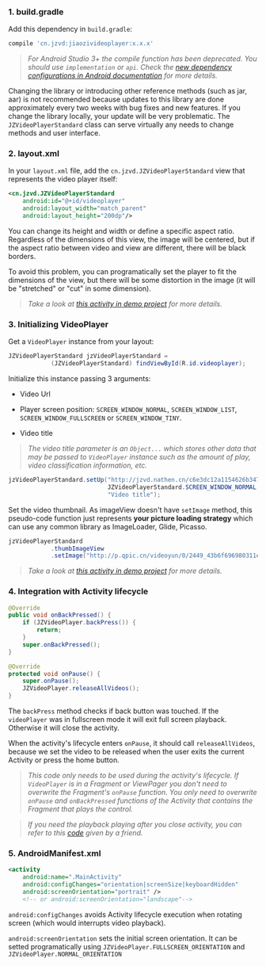 ### 1. build.gradle

Add this dependency in `build.gradle`:

```gradle
compile 'cn.jzvd:jiaozivideoplayer:x.x.x'
```

> *For Android Studio 3+ the compile function has been deprecated. You should use `implementation` or `api`. Check the [new dependency configurations in Android documentation](https://developer.android.com/studio/build/gradle-plugin-3-0-0-migration#new_configurations) for more details.*

Changing the library or introducing other reference methods (such as jar, aar) is not recommended because updates to this library are done approximately every two weeks with bug fixes and new features. If you change the library locally, your update will be very problematic. The `JZVideoPlayerStandard` class can serve virtually any needs to change methods and user interface.


### 2. layout.xml

In your `layout.xml` file, add the `cn.jzvd.JZVideoPlayerStandard` view that represents the video player itself:

```xml
<cn.jzvd.JZVideoPlayerStandard
    android:id="@+id/videoplayer"
    android:layout_width="match_parent"
    android:layout_height="200dp"/>
```

You can change its height and width or define a specific aspect ratio. Regardless of the dimensions of this view, the image will be centered, but if the aspect ratio between video and view are different, there will be black borders.

To avoid this problem, you can programatically set the player to fit the dimensions of the view, but there will be some distortion in the image (it will be "stretched" or "cut" in some dimension).

> *Take a look at [this activity in demo project](https://github.com/lipangit/JiaoZiVideoPlayer/blob/develop/app/src/main/java/cn/jzvd/demo/ActivityApiRotationVideoSize.java) for more details.*

### 3. Initializing VideoPlayer

Get a `VideoPlayer` instance from your layout:

```java
JZVideoPlayerStandard jzVideoPlayerStandard = 
            (JZVideoPlayerStandard) findViewById(R.id.videoplayer);
```

Initialize this instance passing 3 arguments:
 - Video Url

 - Player screen position: `SCREEN_WINDOW_NORMAL`, `SCREEN_WINDOW_LIST`, `SCREEN_WINDOW_FULLSCREEN` or `SCREEN_WINDOW_TINY`.

 - Video title

 > *The video title parameter is an `Object...` which stores other data that may be passed to `VideoPlayer` instance such as the amount of play, video classification information, etc.*

```java
jzVideoPlayerStandard.setUp("http://jzvd.nathen.cn/c6e3dc12a1154626b3476d9bf3bd7266/6b56c5f0dc31428083757a45764763b0-5287d2089db37e62345123a1be272f8b.mp4", 
                            JZVideoPlayerStandard.SCREEN_WINDOW_NORMAL, 
                            "Video title");
```

Set the video thumbnail. As imageView doesn't have `setImage` method, this pseudo-code function just represents **your picture loading strategy** which can use any common library as ImageLoader, Glide, Picasso.

```java
jzVideoPlayerStandard
            .thumbImageView
            .setImage("http://p.qpic.cn/videoyun/0/2449_43b6f696980311e59ed467f22794e792_1/640");
```

> *Take a look at [this activity in demo project](https://github.com/lipangit/JiaoZiVideoPlayer/blob/develop/app/src/main/java/cn/jzvd/demo/ActivityApi.java) for more details.*

### 4. Integration with Activity lifecycle

```java
@Override
public void onBackPressed() {
    if (JZVideoPlayer.backPress()) {
        return;
    }
    super.onBackPressed();
}

@Override
protected void onPause() {
    super.onPause();
    JZVideoPlayer.releaseAllVideos();
}
```

The `backPress` method checks if back button was touched. If the `videoPlayer` was in fullscreen mode it will exit full screen playback. Otherwise it will close the activity.

When the activity's lifecycle enters `onPause`, it should call `releaseAllVideos`, because we set the video to be released when the user exits the current Activity or press the home button.

> *This code only needs to be used during the activity's lifecycle. If `VideoPlayer` is in a Fragment or ViewPager you don't need to overwrite the Fragment's `onPause` function. You only need to overwrite `onPause` and `onBackPressed` functions of the Activity that contains the Fragment that plays the control.*

> *If you need the playback playing after you close activity, you can refer to this [code](https://github.com/lipangit/JiaoZiVideoPlayer/issues/1122#issuecomment-321146486) given by a friend.*

### 5. AndroidManifest.xml

```xml
<activity
    android:name=".MainActivity"
    android:configChanges="orientation|screenSize|keyboardHidden"
    android:screenOrientation="portrait" />
    <!-- or android:screenOrientation="landscape"-->
```

`android:configChanges` avoids Activity lifecycle execution when rotating screen (which would interrupts video playback).

`android:screenOrientation` sets the initial screen orientation. It can be setted programatically using `JZVideoPlayer.FULLSCREEN_ORIENTATION` and `JZVideoPlayer.NORMAL_ORIENTATION`